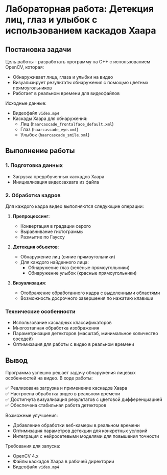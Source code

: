# Лабораторная работа: Детекция лиц, глаз и улыбок с использованием каскадов Хаара

## Постановка задачи

Цель работы - разработать программу на C++ с использованием OpenCV, которая:
- Обнаруживает лица, глаза и улыбки на видео
- Визуализирует результаты обнаружения с помощью цветных прямоугольников
- Работает в реальном времени для видеофайлов

Исходные данные:
- Видеофайл `video.mp4`
- Каскады Хаара для обнаружения:
  - Лиц (`haarcascade_frontalface_default.xml`)
  - Глаз (`haarcascade_eye.xml`)
  - Улыбок (`haarcascade_smile.xml`)

## Выполнение работы

### 1. Подготовка данных
- Загрузка предобученных каскадов Хаара
- Инициализация видеозахвата из файла

### 2. Обработка кадров
Для каждого кадра видео выполняются следующие операции:
1. **Препроцессинг**:
   - Конвертация в градации серого
   - Выравнивание гистограммы
   - Размытие по Гауссу

2. **Детекция объектов**:
   - Обнаружение лиц (синие прямоугольники)
   - Для каждого найденного лица:
     - Обнаружение глаз (зелёные прямоугольники)
     - Обнаружение улыбок (красные прямоугольники)

3. **Визуализация**:
   - Отображение обработанного кадра с выделенными областями
   - Возможность досрочного завершения по нажатию клавиши

### Технические особенности
- Использование каскадных классификаторов
- Многоэтапная обработка изображения
- Параметризация детекторов (масштаб, минимальное количество соседей)
- Оптимизация для работы с видео в реальном времени

## Вывод

Программа успешно решает задачу обнаружения лицевых особенностей на видео. В ходе работы:

✅ Реализована загрузка и применение каскадов Хаара  
✅ Настроена обработка видео в реальном времени  
✅ Достигнута визуализация результатов с цветовой дифференциацией  
✅ Обеспечена стабильная работа детекторов  

Возможные улучшения:
- Добавление обработки веб-камеры в реальном времени
- Оптимизация параметров детекции для конкретных условий
- Интеграция с нейросетевыми моделями для повышения точности

Требования для запуска:
- OpenCV 4.x
- Файлы каскадов Хаара в рабочей директории
- Видеофайл `video.mp4`
